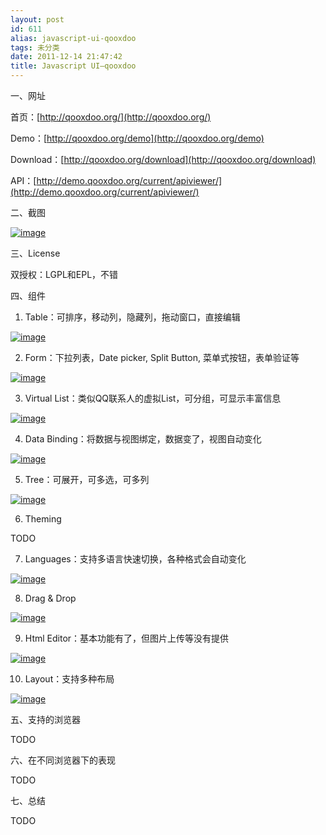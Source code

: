 ```yaml
---
layout: post
id: 611
alias: javascript-ui-qooxdoo
tags: 未分类
date: 2011-12-14 21:47:42
title: Javascript UI–qooxdoo
---
```


一、网址

首页：[http://qooxdoo.org/](http://qooxdoo.org/)

Demo：[http://qooxdoo.org/demo](http://qooxdoo.org/demo)

Download：[http://qooxdoo.org/download](http://qooxdoo.org/download)

API：[http://demo.qooxdoo.org/current/apiviewer/](http://demo.qooxdoo.org/current/apiviewer/)

二、截图

[![image](http://freewind.me/wp-content/uploads/2011/12/image.png "image")](http://freewind.me/wp-content/uploads/2011/12/image.png)

三、License

双授权：LGPL和EPL，不错

四、组件

1. Table：可排序，移动列，隐藏列，拖动窗口，直接编辑

[![image](http://freewind.me/wp-content/uploads/2011/12/image1.png "image")](http://freewind.me/wp-content/uploads/2011/12/image1.png)

2. Form：下拉列表，Date picker, Split Button, 菜单式按钮，表单验证等

[![image](http://freewind.me/wp-content/uploads/2011/12/image2.png "image")](http://freewind.me/wp-content/uploads/2011/12/image2.png)

3. Virtual List：类似QQ联系人的虚拟List，可分组，可显示丰富信息

[![image](http://freewind.me/wp-content/uploads/2011/12/image3.png "image")](http://freewind.me/wp-content/uploads/2011/12/image3.png)

4. Data Binding：将数据与视图绑定，数据变了，视图自动变化

[![image](http://freewind.me/wp-content/uploads/2011/12/image4.png "image")](http://freewind.me/wp-content/uploads/2011/12/image4.png)

5. Tree：可展开，可多选，可多列

[![image](http://freewind.me/wp-content/uploads/2011/12/image5.png "image")](http://freewind.me/wp-content/uploads/2011/12/image5.png)

 6. Theming

TODO

 7. Languages：支持多语言快速切换，各种格式会自动变化

 [![image](http://freewind.me/wp-content/uploads/2011/12/image6.png "image")](http://freewind.me/wp-content/uploads/2011/12/image6.png)

8. Drag & Drop

[![image](http://freewind.me/wp-content/uploads/2011/12/image7.png "image")](http://freewind.me/wp-content/uploads/2011/12/image7.png)

9. Html Editor：基本功能有了，但图片上传等没有提供

[![image](http://freewind.me/wp-content/uploads/2011/12/image8.png "image")](http://freewind.me/wp-content/uploads/2011/12/image8.png)

10. Layout：支持多种布局

[![image](http://freewind.me/wp-content/uploads/2011/12/image9.png "image")](http://freewind.me/wp-content/uploads/2011/12/image9.png)

五、支持的浏览器

TODO

六、在不同浏览器下的表现

TODO

七、总结

TODO
